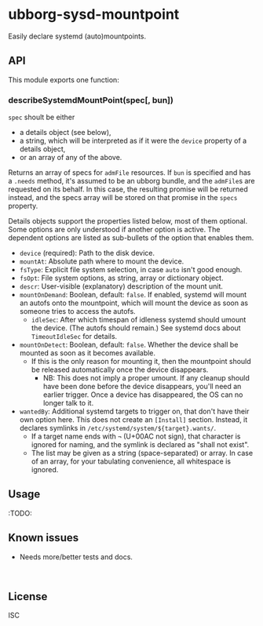 ﻿
<!--#echo json="package.json" key="name" underline="=" -->
ubborg-sysd-mountpoint
======================
<!--/#echo -->

<!--#echo json="package.json" key="description" -->
Easily declare systemd (auto)mountpoints.
<!--/#echo -->



API
---

This module exports one function:

### describeSystemdMountPoint(spec[, bun])

`spec` shoult be either
* a details object (see below),
* a string, which will be interpreted as if it were the `device` property
  of a details object,
* or an array of any of the above.

Returns an array of specs for `admFile` resources.
If `bun` is specified and has a `.needs` method, it's assumed to be an
ubborg bundle, and the `admFile`s are requested on its behalf.
In this case, the resulting promise will be returned instead, and the
specs array will be stored on that promise in the `specs` property.

Details objects support the properties listed below, most of them optional.
Some options are only understood if another option is active. The dependent
options are listed as sub-bullets of the option that enables them.

* `device` (required): Path to the disk device.
* `mountAt`: Absolute path where to mount the device.
* `fsType`: Explicit file system selection, in case `auto` isn't good enough.
* `fsOpt`: File system options, as string, array or dictionary object.
* `descr`: User-visible (explanatory) description of the mount unit.
* `mountOnDemand`: Boolean, default: `false`.
  If enabled, systemd will mount an autofs onto the mountpoint, which will
  mount the device as soon as someone tries to access the autofs.
  * `idleSec`: After which timespan of idleness systemd should umount the
    device. (The autofs should remain.)
    See systemd docs about `TimeoutIdleSec` for details.
* `mountOnDetect`: Boolean, default: `false`.
  Whether the device shall be mounted as soon as it becomes available.
  * If this is the only reason for mounting it, then the mountpoint should
    be released automatically once the device disappears.
    * NB: This does not imply a proper umount. If any cleanup should have
      been done before the device disappears, you'll need an earlier trigger.
      Once a device has disappeared, the OS can no longer talk to it.
* `wantedBy`: Additional systemd targets to trigger on, that don't have
  their own option here.
  This does not create an `[Install]` section.
  Instead, it declares symlinks in `/etc/systemd/system/${target}.wants/`.
  * If a target name ends with `¬` (U+00AC not sign),
    that character is ignored for naming,
    and the symlink is declared as "shall not exist".
  * The list may be given as a string (space-separated) or array.
    In case of an array, for your tabulating convenience, all whitespace is
    ignored.





Usage
-----

:TODO:


<!--#toc stop="scan" -->



Known issues
------------

* Needs more/better tests and docs.




&nbsp;


License
-------
<!--#echo json="package.json" key=".license" -->
ISC
<!--/#echo -->

